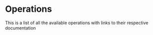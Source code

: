 # Operations

This is a list of all the available operations with links to their respective documentation